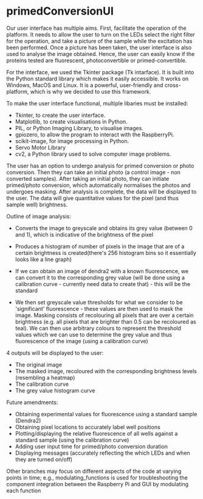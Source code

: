# primedConversionUI

Our user interface has multiple aims. First, facilitate the operation of the platform. 
It needs to allow the user to turn on the LEDs select the right filter for the operation, 
and take a picture of the sample while the excitation has been performed. 
Once a picture has been taken, the user interface is also used to analyse the image obtained. 
Hence, the user can easily know if the proteins tested are fluorescent, photoconvertible or primed-convertible.

For the interface, we used the Tkinter package (Tk intarface). 
It is built into the Python standard library which makes it easily accessible. 
It works on Windows, MacOS and Linux. It is a powerful, user-friendly and cross-platform, which is why we decided to use this framework.

To make the user interface functional, multiple libaries must be installed:
- Tkinter, to create the user interface.
- Matplotlib, to create visualisations in Python.
- PIL, or Python Imaging Library, to visualise images.
- gpiozero, to allow the program to interact with the RaspberryPi.
- scikit-image, for image processing in Python.
- Servo Motor Library 
- cv2, a Python library used to solve computer image problems.

The user has an option to undergo analysis for primed conversion or photo conversion.
Then they can take an initial photo (a control image - non converted samples).
After taking an initial photo, they can initiate primed/photo conversion, which automatically normalises the photos
and undergoes masking. After analysis is complete, the data will be displayed to the user.
The data will give quantitative values for the pixel (and thus sample well) brightness.


Outline of image analysis:

- Converts the image to greyscale and obtains its grey value (between 0 and 1), which is indicative of the brightness of the pixel

- Produces a histogram of number of pixels in the image that are of a certain brightness is created(there's 256 histogram bins so it essentially looks like a line graph)

- If we can obtain an image of dendra2 with a known fluorescence, we can convert it to the corresponding grey value (will be done using a calibration curve - currently need data to create that) - this will be the standard
- We then set greyscale value thresholds for what we consider to be 'significant' fluorescence - 
these values are then used to mask the image.
Masking consists of recolouring all pixels that are over a certain brightness 
(e.g. all pixels that are brighter than 0.5 can be recoloured as teal).
We can then use arbitrary colours to represent the threshold values 
which we can use to determine the grey value and thus fluorescence of the image (using a calibration curve)

4 outputs will be displayed to the user:
- The original image
- The masked image, recoloured with the corresponding brightness levels (resembling a heatmap)
- The calibration curve 
- The grey value histogram curve

Future amendments:
- Obtaining experimental values for fluorescence using a standard sample (Dendra2)
- Obtaining pixel locations to accurately label well positions
- Plotting/displaying the relative fluorescence of all wells against a standard sample (using the calibration curve)
- Adding user input time for primed/photo conversion duration
- Displaying messages (accurately reflecting the which LEDs and when they are turned on/off)

Other branches may focus on different aspects of the code at varying points in time;
e.g., modulating_functions is used for troubleshooting the component integration between the Raspberry Pi and GUI
by modulating each function



